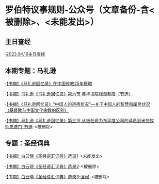 # 罗伯特议事规则-公众号（文章备份-含<被删除>、<未能发出>）


## 主日查经
·[2023.04.16主日查经](20230417.md)

## 本期专题：马礼逊

·[【书摘】《马礼逊回忆录》在中国传教25年概略](20230421.md)

·[【书摘】马礼逊《马礼逊回忆录》第六节 英华书院规章制度（节选）](2023.04.15.md)

·[【书摘】《马礼逊回忆录》“中国人的道德状况”—关于中国人的智慧和属灵状况（基督教与中国文化宗教的区别）](20230408.md)

·[【书摘】马礼逊《马礼逊回忆录》第三节 从被任命为东印度公司的译员到米怜牧师来澳门-节选](20230401.md)-<被删除>

## 专题：圣经词典

·[【书摘】白云晓《圣经语汇词典》选录1](0.md)-<未能发出>

·[【书摘】白云晓《圣经语汇词典》选录2](1.md)-<被删除>

·[【书摘】白云晓《圣经语汇词典》选录3-圣经](2.md)-<被删除>

